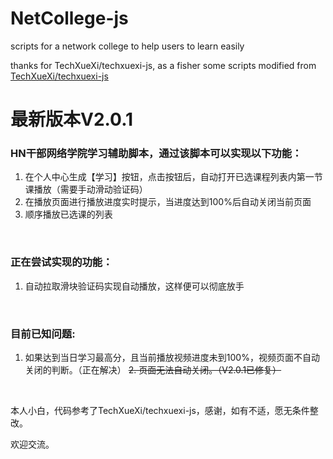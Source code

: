 # NetCollege-js
scripts for a network college to help users to learn easily

thanks for TechXueXi/techxuexi-js, as a fisher some scripts modified from [TechXueXi/techxuexi-js](https://github.com/TechXueXi/techxuexi-js)

# 最新版本V2.0.1

### HN干部网络学院学习辅助脚本，通过该脚本可以实现以下功能：

1. 在个人中心生成【学习】按钮，点击按钮后，自动打开已选课程列表内第一节课播放（需要手动滑动验证码）
2. 在播放页面进行播放进度实时提示，当进度达到100%后自动关闭当前页面
3. 顺序播放已选课的列表

<br />

### 正在尝试实现的功能：

1. 自动拉取滑块验证码实现自动播放，这样便可以彻底放手

<br />

### 目前已知问题:
1. 如果达到当日学习最高分，且当前播放视频进度未到100%，视频页面不自动关闭的判断。（正在解决）
~~2. 页面无法自动关闭。（V2.0.1已修复）~~

<br />

本人小白，代码参考了TechXueXi/techxuexi-js，感谢，如有不适，愿无条件整改。<br />

欢迎交流。

